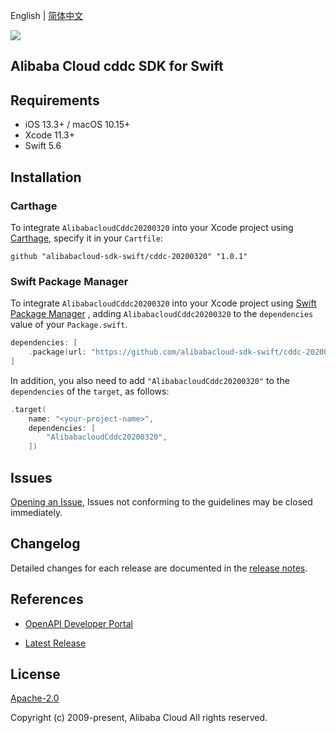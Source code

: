 English | [简体中文](README-CN.md)

![](https://aliyunsdk-pages.alicdn.com/icons/AlibabaCloud.svg)

## Alibaba Cloud cddc SDK for Swift

## Requirements

- iOS 13.3+ / macOS 10.15+
- Xcode 11.3+
- Swift 5.6

## Installation

### Carthage

To integrate `AlibabacloudCddc20200320` into your Xcode project using [Carthage](https://github.com/Carthage/Carthage), specify it in your `Cartfile`:

```ogdl
github "alibabacloud-sdk-swift/cddc-20200320" "1.0.1"
```

### Swift Package Manager

To integrate `AlibabacloudCddc20200320` into your Xcode project using [Swift Package Manager](https://swift.org/package-manager/) , adding `AlibabacloudCddc20200320` to the `dependencies` value of your `Package.swift`.

```swift
dependencies: [
    .package(url: "https://github.com/alibabacloud-sdk-swift/cddc-20200320.git", from: "1.0.1")
]
```

In addition, you also need to add `"AlibabacloudCddc20200320"` to the `dependencies` of the `target`, as follows:

```swift
.target(
    name: "<your-project-name>",
    dependencies: [
        "AlibabacloudCddc20200320",
    ])
```

## Issues

[Opening an Issue](https://github.com/alibabacloud-sdk-swift/cddc-20200320/issues/new), Issues not conforming to the guidelines may be closed immediately.

## Changelog

Detailed changes for each release are documented in the [release notes](./ChangeLog.txt).

## References

* [OpenAPI Developer Portal](https://next.api.alibabacloud.com/home)
- [Latest Release](https://github.com/alibabacloud-sdk-swift/cddc-20200320)

## License

[Apache-2.0](http://www.apache.org/licenses/LICENSE-2.0)

Copyright (c) 2009-present, Alibaba Cloud All rights reserved.
